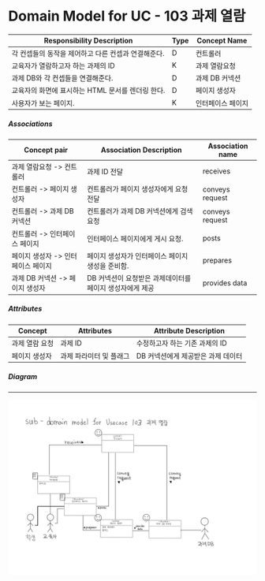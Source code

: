 # Domain Model for UC - 103 과제 열람

| Responsibility Description                          | Type | Concept Name      |
| --------------------------------------------------- | ---- | ----------------- |
| 각 컨셉들의 동작을 제어하고 다른 컨셉과 연결해준다. | D    | 컨트롤러          |
| 교육자가 열람하고자 하는 과제의 ID                  | K    | 과제 열람요청     |
| 과제 DB와 각 컨셉들을 연결해준다.                   | D    | 과제 DB 커넥션    |
| 교육자의 화면에 표시하는 HTML 문서를 렌더링 한다.   | D    | 페이지 생성자     |
| 사용자가 보는 페이지.                               | K    | 인터페이스 페이지 |

##### Associations

| Concept pair                       | Association Description                                  | Association name |
| ---------------------------------- | -------------------------------------------------------- | ---------------- |
| 과제 열람요청 -> 컨트롤러          | 과제 ID 전달                                             | receives         |
| 컨트롤러 -> 페이지 생성자          | 컨트롤러가 페이지 생성자에게 요청 전달                   | conveys request  |
| 컨트롤러 -> 과제 DB 커넥션         | 컨트롤러가 과제 DB 커넥션에게 검색 요청                  | conveys request  |
| 컨트롤러 -> 인터페이스 페이지      | 인터페이스 페이지에게 게시 요청.                         | posts            |
| 페이지 생성자 -> 인터페이스 페이지 | 페이지 생성자가 인터페이스 페이지 생성을 준비함.         | prepares         |
| 과제 DB 커넥션 -> 페이지 생성자    | DB 커넥션이 요청받은 과제데이터를 페이지 생성자에게 제공 | provides data    |

##### Attributes

| Concept        | Attributes              | Attribute Description              |
| -------------- | ----------------------- | ---------------------------------- |
| 과제 열람 요청 | 과제 ID                 | 수정하고자 하는 기존 과제의 ID     |
| 페이지 생성자  | 과제 파라미터 및 플래그 | DB 커넥션에게 제공받은 과제 데이터 |

##### Diagram
-------
![DM104](img/DM103.jpg)